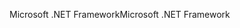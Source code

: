 <span data-ttu-id="6983e-101">Microsoft .NET Framework</span><span class="sxs-lookup"><span data-stu-id="6983e-101">Microsoft .NET Framework</span></span>